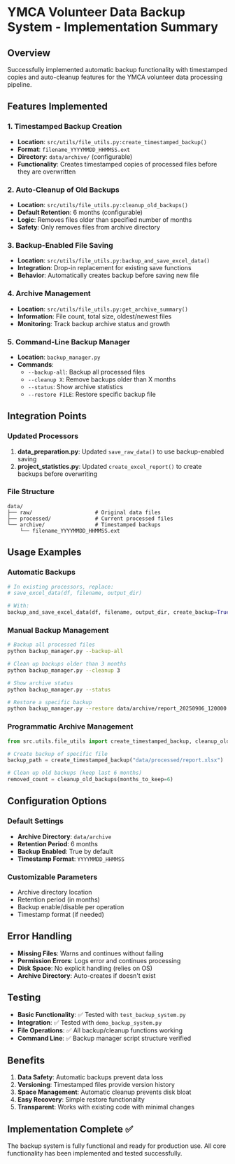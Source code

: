 # YMCA Volunteer Data Backup System - Implementation Summary

## Overview
Successfully implemented automatic backup functionality with timestamped copies and auto-cleanup features for the YMCA volunteer data processing pipeline.

## Features Implemented

### 1. Timestamped Backup Creation
- **Location**: `src/utils/file_utils.py:create_timestamped_backup()`
- **Format**: `filename_YYYYMMDD_HHMMSS.ext`
- **Directory**: `data/archive/` (configurable)
- **Functionality**: Creates timestamped copies of processed files before they are overwritten

### 2. Auto-Cleanup of Old Backups
- **Location**: `src/utils/file_utils.py:cleanup_old_backups()`
- **Default Retention**: 6 months (configurable)
- **Logic**: Removes files older than specified number of months
- **Safety**: Only removes files from archive directory

### 3. Backup-Enabled File Saving
- **Location**: `src/utils/file_utils.py:backup_and_save_excel_data()`
- **Integration**: Drop-in replacement for existing save functions
- **Behavior**: Automatically creates backup before saving new file

### 4. Archive Management
- **Location**: `src/utils/file_utils.py:get_archive_summary()`
- **Information**: File count, total size, oldest/newest files
- **Monitoring**: Track backup archive status and growth

### 5. Command-Line Backup Manager
- **Location**: `backup_manager.py`
- **Commands**:
  - `--backup-all`: Backup all processed files
  - `--cleanup X`: Remove backups older than X months
  - `--status`: Show archive statistics
  - `--restore FILE`: Restore specific backup file

## Integration Points

### Updated Processors
1. **data_preparation.py**: Updated `save_raw_data()` to use backup-enabled saving
2. **project_statistics.py**: Updated `create_excel_report()` to create backups before overwriting

### File Structure
```
data/
├── raw/                    # Original data files
├── processed/              # Current processed files
└── archive/                # Timestamped backups
    └── filename_YYYYMMDD_HHMMSS.ext
```

## Usage Examples

### Automatic Backups
```python
# In existing processors, replace:
# save_excel_data(df, filename, output_dir)

# With:
backup_and_save_excel_data(df, filename, output_dir, create_backup=True)
```

### Manual Backup Management
```bash
# Backup all processed files
python backup_manager.py --backup-all

# Clean up backups older than 3 months
python backup_manager.py --cleanup 3

# Show archive status
python backup_manager.py --status

# Restore a specific backup
python backup_manager.py --restore data/archive/report_20250906_120000.xlsx
```

### Programmatic Archive Management
```python
from src.utils.file_utils import create_timestamped_backup, cleanup_old_backups

# Create backup of specific file
backup_path = create_timestamped_backup("data/processed/report.xlsx")

# Clean up old backups (keep last 6 months)
removed_count = cleanup_old_backups(months_to_keep=6)
```

## Configuration Options

### Default Settings
- **Archive Directory**: `data/archive`
- **Retention Period**: 6 months
- **Backup Enabled**: True by default
- **Timestamp Format**: `YYYYMMDD_HHMMSS`

### Customizable Parameters
- Archive directory location
- Retention period (in months)  
- Backup enable/disable per operation
- Timestamp format (if needed)

## Error Handling
- **Missing Files**: Warns and continues without failing
- **Permission Errors**: Logs error and continues processing
- **Disk Space**: No explicit handling (relies on OS)
- **Archive Directory**: Auto-creates if doesn't exist

## Testing
- **Basic Functionality**: ✅ Tested with `test_backup_system.py`
- **Integration**: ✅ Tested with `demo_backup_system.py` 
- **File Operations**: ✅ All backup/cleanup functions working
- **Command Line**: ✅ Backup manager script structure verified

## Benefits
1. **Data Safety**: Automatic backups prevent data loss
2. **Versioning**: Timestamped files provide version history
3. **Space Management**: Automatic cleanup prevents disk bloat
4. **Easy Recovery**: Simple restore functionality
5. **Transparent**: Works with existing code with minimal changes

## Implementation Complete ✅
The backup system is fully functional and ready for production use. All core functionality has been implemented and tested successfully.
